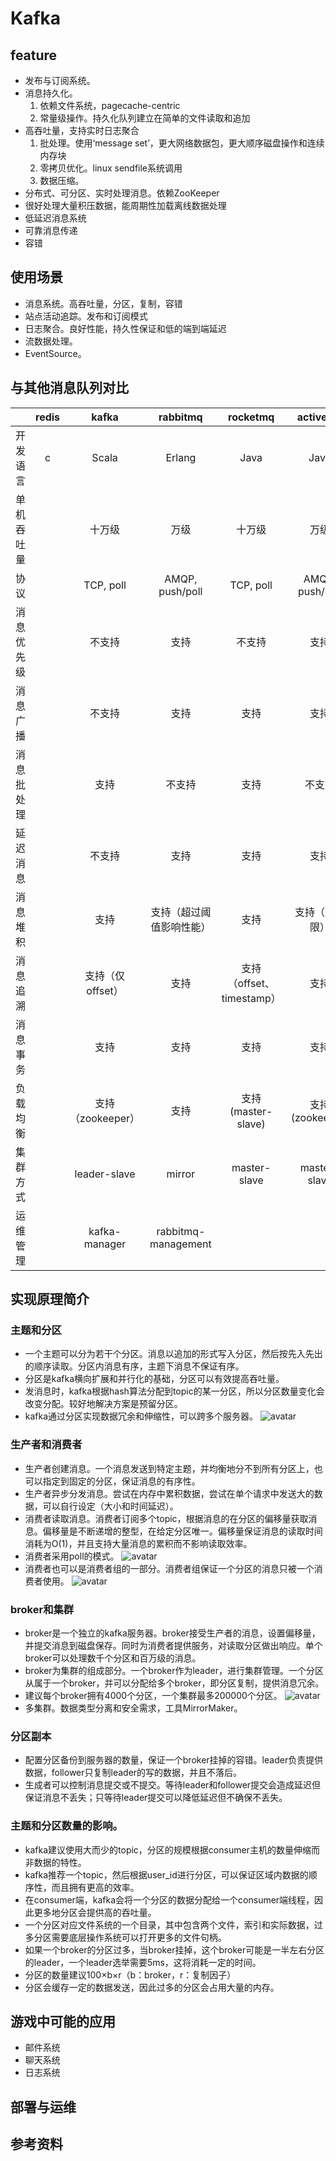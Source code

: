# Kafka
## feature
* 发布与订阅系统。
* 消息持久化。
   1. 依赖文件系统，pagecache-centric
   2. 常量级操作。持久化队列建立在简单的文件读取和追加
* 高吞吐量，支持实时日志聚合
   1. 批处理。使用‘message set’，更大网络数据包，更大顺序磁盘操作和连续内存块
   2. 零拷贝优化。linux sendfile系统调用
   3. 数据压缩。
* 分布式、可分区、实时处理消息。依赖ZooKeeper
* 很好处理大量积压数据，能周期性加载离线数据处理
* 低延迟消息系统 
* 可靠消息传递
* 容错
## 使用场景
* 消息系统。高吞吐量，分区，复制，容错
* 站点活动追踪。发布和订阅模式
* 日志聚合。良好性能，持久性保证和低的端到端延迟
* 流数据处理。
* EventSource。
## 与其他消息队列对比
&ensp;|redis|kafka|rabbitmq|rocketmq|activemq|disque
--|:--:|:--:|:--:|:--:|:--:|:--:
开发语言|c|Scala|Erlang|Java|Java|c
单机吞吐量||十万级|万级|十万级|万级|
协议||TCP, poll|AMQP, push/poll|TCP, poll|AMQP, push/poll|
消息优先级||不支持|支持|不支持|支持|
消息广播||不支持|支持|支持|支持|
消息批处理||支持|不支持|支持|不支持|
延迟消息||不支持|支持|支持|支持|
消息堆积||支持|支持（超过阈值影响性能）|支持|支持（有上限）|
消息追溯||支持（仅offset）|支持|支持（offset、timestamp）|支持|
消息事务||支持|支持|支持|支持|
负载均衡||支持（zookeeper）|支持|支持(master-slave)|支持(zookeeper)|
集群方式||leader-slave|mirror|master-slave|master-slave|
运维管理||kafka-manager|rabbitmq-management|||
## 实现原理简介
### 主题和分区
* 一个主题可以分为若干个分区。消息以追加的形式写入分区，然后按先入先出的顺序读取。分区内消息有序，主题下消息不保证有序。
* 分区是kafka横向扩展和并行化的基础，分区可以有效提高吞吐量。
* 发消息时，kafka根据hash算法分配到topic的某一分区，所以分区数量变化会改变分配。较好地解决方案是预留分区。
* kafka通过分区实现数据冗余和伸缩性，可以跨多个服务器。
![avatar](topic.png)
### 生产者和消费者
* 生产者创建消息。一个消息发送到特定主题，并均衡地分不到所有分区上，也可以指定到固定的分区，保证消息的有序性。
* 生产者异步分发消息。尝试在内存中累积数据，尝试在单个请求中发送大的数据，可以自行设定（大小和时间延迟）。
* 消费者读取消息。消费者订阅多个topic，根据消息的在分区的偏移量获取消息。偏移量是不断递增的整型，在给定分区唯一。偏移量保证消息的读取时间消耗为O(1)，并且支持大量消息的累积而不影响读取效率。
* 消费者采用poll的模式。
![avatar](partition.png)
* 消费者也可以是消费者组的一部分。消费者组保证一个分区的消息只被一个消费者使用。
![avatar](consumer.png)
### broker和集群
* broker是一个独立的kafka服务器。broker接受生产者的消息，设置偏移量，并提交消息到磁盘保存。同时为消费者提供服务，对读取分区做出响应。单个broker可以处理数千个分区和百万级的消息。
* broker为集群的组成部分。一个broker作为leader，进行集群管理。一个分区从属于一个broker，并可以分配给多个broker，即分区复制，提供消息冗余。
* 建议每个broker拥有4000个分区，一个集群最多200000个分区。
![avatar](broker.png)
* 多集群。数据类型分离和安全需求，工具MirrorMaker。
### 分区副本
* 配置分区备份到服务器的数量，保证一个broker挂掉的容错。leader负责提供数据，follower只复制leader的写的数据，并且不落后。
* 生成者可以控制消息提交或不提交。等待leader和follower提交会造成延迟但保证消息不丢失；只等待leader提交可以降低延迟但不确保不丢失。
### 主题和分区数量的影响。
* kafka建议使用大而少的topic，分区的规模根据consumer主机的数量伸缩而非数据的特性。
* kafka推荐一个topic，然后根据user_id进行分区，可以保证区域内数据的顺序性，而且拥有更高的效率。
* 在consumer端，kafka会将一个分区的数据分配给一个consumer端线程，因此更多地分区会提供高的吞吐量。
* 一个分区对应文件系统的一个目录，其中包含两个文件，索引和实际数据，过多分区需要底层操作系统可以打开更多的文件句柄。
* 如果一个broker的分区过多，当broker挂掉，这个broker可能是一半左右分区的leader，一个leader选举需要5ms，这将消耗一定的时间。
* 分区的数量建议100×b×r（b：broker，r：复制因子）
* 分区会缓存一定的数据发送，因此过多的分区会占用大量的内存。
## 游戏中可能的应用
* 邮件系统
* 聊天系统
* 日志系统
## 部署与运维
## 参考资料
